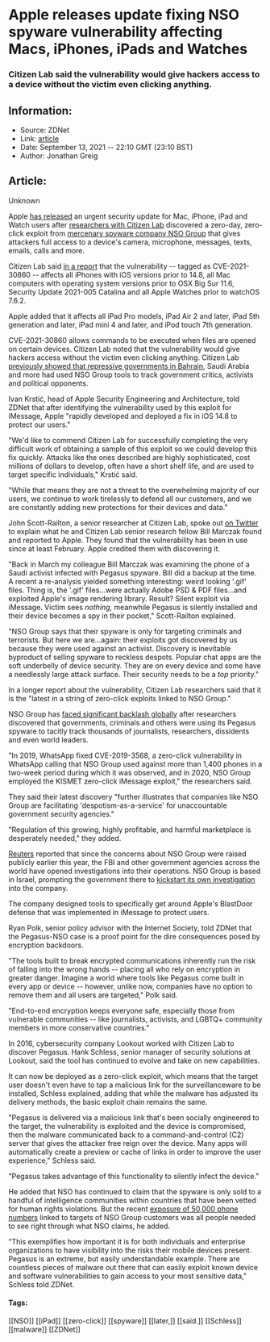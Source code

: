 # Apple releases update fixing NSO spyware vulnerability affecting Macs, iPhones, iPads and Watches
### Citizen Lab said the vulnerability would give hackers access to a device without the victim even clicking anything.

## Information:
+ Source: ZDNet
+ Link: [article](https://www.zdnet.com/article/apple-releases-update-fixing-nso-spyware-vulnerability-affecting-macs-iphones-ipads-and-watches/)
+ Date: September 13, 2021 -- 22:10 GMT (23:10 BST)
+ Author: Jonathan Greig


## Article:
Unknown

Apple [has released](https://support.apple.com/en-us/HT212807) an urgent security update for Mac, iPhone, iPad and Watch users after [researchers with Citizen Lab](https://citizenlab.ca/2021/09/forcedentry-nso-group-imessage-zero-click-exploit-captured-in-the-wild/) discovered a zero-day, zero-click exploit from [mercenary spyware company NSO Group](https://www.zdnet.com/article/nso-groups-pegasus-spyware-used-against-journalists-political-activists-worldwide-report/) that gives attackers full access to a device's camera, microphone, messages, texts, emails, calls and more.

Citizen Lab said [in a report](https://citizenlab.ca/2021/09/forcedentry-nso-group-imessage-zero-click-exploit-captured-in-the-wild/) that the vulnerability -- tagged as CVE-2021-30860 -- affects all iPhones with iOS versions prior to 14.8, all Mac computers with operating system versions prior to OSX Big Sur 11.6, Security Update 2021-005 Catalina and all Apple Watches prior to watchOS 7.6.2.


Apple added that it affects all iPad Pro models, iPad Air 2 and later, iPad 5th generation and later, iPad mini 4 and later, and iPod touch 7th generation. 

CVE-2021-30860 allows commands to be executed when files are opened on certain devices. Citizen Lab noted that the vulnerability would give hackers access without the victim even clicking anything. Citizen Lab [previously showed that repressive governments in Bahrain](https://www.zdnet.com/article/nso-group-facing-renewed-backlash-after-helping-repressive-bahraini-government-hack-blackmail-activists/), Saudi Arabia and more had used NSO Group tools to track government critics, activists and political opponents. 

Ivan Krstić, head of Apple Security Engineering and Architecture, told ZDNet that after identifying the vulnerability used by this exploit for iMessage, Apple "rapidly developed and deployed a fix in iOS 14.8 to protect our users." 

"We'd like to commend Citizen Lab for successfully completing the very difficult work of obtaining a sample of this exploit so we could develop this fix quickly. Attacks like the ones described are highly sophisticated, cost millions of dollars to develop, often have a short shelf life, and are used to target specific individuals," Krstić said. 

"While that means they are not a threat to the overwhelming majority of our users, we continue to work tirelessly to defend all our customers, and we are constantly adding new protections for their devices and data."






John Scott-Railton, a senior researcher at Citizen Lab, spoke out [on Twitter](https://twitter.com/jsrailton/status/1437498350895501314) to explain what he and Citizen Lab senior research fellow Bill Marczak found and reported to Apple. They found that the vulnerability has been in use since at least February. Apple credited them with discovering it. 

"Back in March my colleague Bill Marczak was examining the phone of a Saudi activist infected with Pegasus spyware. Bill did a backup at the time. A recent a re-analysis yielded something interesting: weird looking '.gif' files. Thing is, the '.gif' files...were actually Adobe PSD & PDF files...and exploited Apple's image rendering library. Result? Silent exploit via iMessage. Victim sees *nothing,* meanwhile Pegasus is silently installed and their device becomes a spy in their pocket," Scott-Railton explained.

"NSO Group says that their spyware is only for targeting criminals and terrorists. But here we are...again: their exploits got discovered by us because they were used against an activist. Discovery is inevitable byproduct of selling spyware to reckless despots. Popular chat apps are the soft underbelly of device security. They are on every device and some have a needlessly large attack surface. Their security needs to be a *top* priority."

In a longer report about the vulnerability, Citizen Lab researchers said that it is the "latest in a string of zero-click exploits linked to NSO Group." 

NSO Group has [faced significant backlash globally](https://www.zdnet.com/article/whatsapp-chief-says-government-officials-us-allies-targeted-by-nso-groups-pegasus-spyware/) after researchers discovered that governments, criminals and others were using its Pegasus spyware to tacitly track thousands of journalists, researchers, dissidents and even world leaders. 

"In 2019, WhatsApp fixed CVE-2019-3568, a zero-click vulnerability in WhatsApp calling that NSO Group used against more than 1,400 phones in a two-week period during which it was observed, and in 2020, NSO Group employed the KISMET zero-click iMessage exploit," the researchers said.

They said their latest discovery "further illustrates that companies like NSO Group are facilitating 'despotism-as-a-service' for unaccountable government security agencies." 

"Regulation of this growing, highly profitable, and harmful marketplace is desperately needed," they added. 

[Reuters](https://www.reuters.com/technology/cyber-arms-dealer-exploits-new-apple-iphone-software-vulnerability-affects-most-2021-09-13/) reported that since the concerns about NSO Group were raised publicly earlier this year, the FBI and other government agencies across the world have opened investigations into their operations. NSO Group is based in Israel, prompting the government there to [kickstart its own investigation](https://www.technologyreview.com/2021/07/28/1030244/israel-investigation-nso-group-pegasus-spyware/) into the company. 

The company designed tools to specifically get around Apple's BlastDoor defense that was implemented in iMessage to protect users. 

Ryan Polk, senior policy advisor with the Internet Society, told ZDNet that the Pegasus-NSO case is a proof point for the dire consequences posed by encryption backdoors. 

"The tools built to break encrypted communications inherently run the risk of falling into the wrong hands -- placing all who rely on encryption in greater danger. Imagine a world where tools like Pegasus come built in every app or device -- however, unlike now, companies have no option to remove them and all users are targeted," Polk said. 

"End-to-end encryption keeps everyone safe, especially those from vulnerable communities -- like journalists, activists, and LGBTQ+ community members in more conservative countries."

In 2016, cybersecurity company Lookout worked with Citizen Lab to discover Pegasus. Hank Schless, senior manager of security solutions at Lookout, said the tool has continued to evolve and take on new capabilities. 

It can now be deployed as a zero-click exploit, which means that the target user doesn't even have to tap a malicious link for the surveillanceware to be installed, Schless explained, adding that while the malware has adjusted its delivery methods, the basic exploit chain remains the same. 

"Pegasus is delivered via a malicious link that's been socially engineered to the target, the vulnerability is exploited and the device is compromised, then the malware communicated back to a command-and-control (C2) server that gives the attacker free reign over the device. Many apps will automatically create a preview or cache of links in order to improve the user experience," Schless said. 

"Pegasus takes advantage of this functionality to silently infect the device." 

He added that NSO has continued to claim that the spyware is only sold to a handful of intelligence communities within countries that have been vetted for human rights violations. But the recent [exposure of 50,000 phone numbers](https://www.washingtonpost.com/investigations/interactive/2021/nso-spyware-pegasus-cellphones/) linked to targets of NSO Group customers was all people needed to see right through what NSO claims, he added. 

"This exemplifies how important it is for both individuals and enterprise organizations to have visibility into the risks their mobile devices present. Pegasus is an extreme, but easily understandable example. There are countless pieces of malware out there that can easily exploit known device and software vulnerabilities to gain access to your most sensitive data," Schless told ZDNet. 





#### Tags:
[[NSO]] [[iPad]] [[zero-click]] [[spyware]] [[later,]] [[said.]] [[Schless]] [[malware]] [[ZDNet]]
